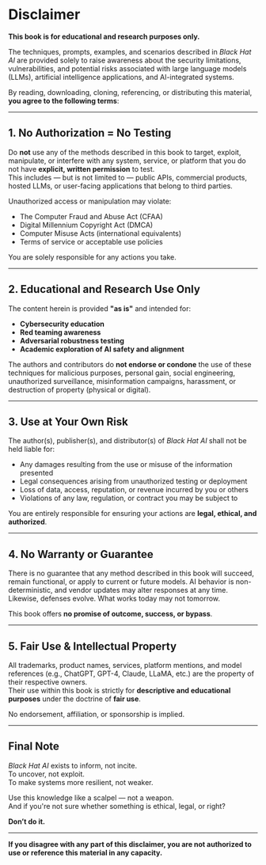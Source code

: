 # Disclaimer

**This book is for educational and research purposes only.**

The techniques, prompts, examples, and scenarios described in *Black Hat AI* are provided solely to raise awareness about the security limitations, vulnerabilities, and potential risks associated with large language models (LLMs), artificial intelligence applications, and AI-integrated systems.

By reading, downloading, cloning, referencing, or distributing this material, **you agree to the following terms**:

---

## 1. No Authorization = No Testing

Do **not** use any of the methods described in this book to target, exploit, manipulate, or interfere with any system, service, or platform that you do not have **explicit, written permission** to test.  
This includes — but is not limited to — public APIs, commercial products, hosted LLMs, or user-facing applications that belong to third parties.

Unauthorized access or manipulation may violate:
- The Computer Fraud and Abuse Act (CFAA)
- Digital Millennium Copyright Act (DMCA)
- Computer Misuse Acts (international equivalents)
- Terms of service or acceptable use policies

You are solely responsible for any actions you take.

---

## 2. Educational and Research Use Only

The content herein is provided **"as is"** and intended for:
- **Cybersecurity education**
- **Red teaming awareness**
- **Adversarial robustness testing**
- **Academic exploration of AI safety and alignment**

The authors and contributors do **not endorse or condone** the use of these techniques for malicious purposes, personal gain, social engineering, unauthorized surveillance, misinformation campaigns, harassment, or destruction of property (physical or digital).

---

## 3. Use at Your Own Risk

The author(s), publisher(s), and distributor(s) of *Black Hat AI* shall not be held liable for:
- Any damages resulting from the use or misuse of the information presented
- Legal consequences arising from unauthorized testing or deployment
- Loss of data, access, reputation, or revenue incurred by you or others
- Violations of any law, regulation, or contract you may be subject to

You are entirely responsible for ensuring your actions are **legal, ethical, and authorized**.

---

## 4. No Warranty or Guarantee

There is no guarantee that any method described in this book will succeed, remain functional, or apply to current or future models. AI behavior is non-deterministic, and vendor updates may alter responses at any time.  
Likewise, defenses evolve. What works today may not tomorrow.

This book offers **no promise of outcome, success, or bypass**.

---

## 5. Fair Use & Intellectual Property

All trademarks, product names, services, platform mentions, and model references (e.g., ChatGPT, GPT-4, Claude, LLaMA, etc.) are the property of their respective owners.  
Their use within this book is strictly for **descriptive and educational purposes** under the doctrine of **fair use**.

No endorsement, affiliation, or sponsorship is implied.

---

## Final Note

*Black Hat AI* exists to inform, not incite.  
To uncover, not exploit.  
To make systems more resilient, not weaker.

Use this knowledge like a scalpel — not a weapon.  
And if you're not sure whether something is ethical, legal, or right?

**Don’t do it.**

---

**If you disagree with any part of this disclaimer, you are not authorized to use or reference this material in any capacity.**
